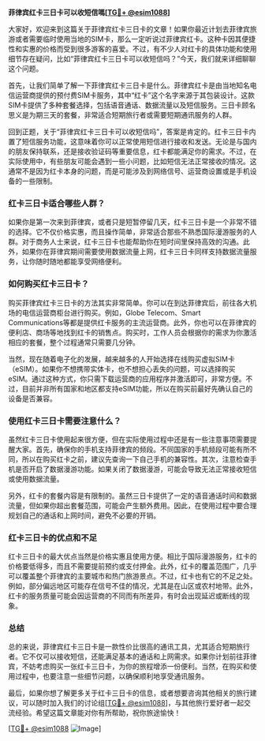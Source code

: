**菲律宾红卡三日卡可以收短信嗎[[TG💪+ @esim1088](https://t.me/s/esim1088)]**

大家好，欢迎来到这篇关于菲律宾红卡三日卡的文章！如果你最近计划去菲律宾旅游或者需要临时使用当地的SIM卡，那么一定听说过菲律宾红卡。这种卡因其便捷性和实惠的价格而受到很多游客的喜爱。不过，有不少人对红卡的具体功能和使用细节存在疑问，比如“菲律宾红卡三日卡可以收短信吗？”今天，我们就来详细聊聊这个问题。

首先，让我们简单了解一下菲律宾红卡三日卡是什么。菲律宾红卡是由当地知名电信运营商提供的预付费SIM卡服务，其中“红卡”这个名字来源于其包装设计。这款SIM卡提供了多种套餐选择，包括语音通话、数据流量以及短信服务。三日卡顾名思义是为期三天的套餐，非常适合短期旅行者或需要短期通讯服务的人群。

回到正题，关于“菲律宾红卡三日卡可以收短信吗”，答案是肯定的。红卡三日卡内置了短信服务功能，这意味着你可以正常使用短信进行接收和发送。无论是与国内的朋友保持联系，还是接收验证码等重要信息，红卡都能满足你的需求。不过，在实际使用中，有些朋友可能会遇到一些小问题，比如短信无法正常接收的情况。这通常不是因为红卡本身的问题，而是可能涉及到网络信号、运营商设置或是手机设备的一些限制。

### 红卡三日卡适合哪些人群？

如果你是第一次来到菲律宾，或者只是短暂停留几天，红卡三日卡是一个非常不错的选择。它不仅价格实惠，而且操作简单，非常适合那些不熟悉国际漫游服务的人群。对于商务人士来说，红卡三日卡也能帮助你在短时间里保持高效的沟通。此外，如果你在菲律宾期间需要使用数据流量上网，红卡三日卡同样支持数据流量服务，让你随时随地都能享受网络便利。

### 如何购买红卡三日卡？

购买菲律宾红卡三日卡的方法其实非常简单。你可以在到达菲律宾后，前往各大机场的电信运营商柜台进行购买。例如，Globe Telecom、Smart Communications等都是提供红卡服务的主流运营商。此外，你也可以在菲律宾的便利店、商场等地找到红卡的销售点。购买时，工作人员会根据你的需求为你激活相应的套餐，整个过程通常只需要几分钟。

当然，现在随着电子化的发展，越来越多的人开始选择在线购买虚拟SIM卡（eSIM）。如果你不想携带实体卡，也不想担心丢失的问题，可以选择购买eSIM。通过这种方式，你只需下载运营商的应用程序并激活即可，非常方便。不过，目前并非所有国家和地区都支持eSIM功能，所以在购买前最好先确认自己的设备是否兼容。

### 使用红卡三日卡需要注意什么？

虽然红卡三日卡使用起来很方便，但在实际使用过程中还是有一些注意事项需要提醒大家。首先，确保你的手机支持菲律宾的频段。不同国家的手机频段可能有所不同，所以在购买红卡之前，建议先查询一下自己手机的兼容性。其次，注意检查手机是否开启了数据漫游功能。如果关闭了数据漫游，可能会导致无法正常接收短信或使用数据流量。

另外，红卡的套餐内容是有限制的。虽然三日卡提供了一定的语音通话时间和数据流量，但如果你超出套餐范围，可能会产生额外费用。因此，在使用过程中要合理规划自己的通话和上网时间，避免不必要的开销。

### 红卡三日卡的优点和不足

红卡三日卡的最大优点当然是价格实惠且使用方便。相比于国际漫游服务，红卡的价格要低得多，而且不需要提前预约或支付押金。此外，红卡的覆盖范围广，几乎可以覆盖整个菲律宾的主要城市和热门旅游景点。不过，红卡也有它的不足之处。例如，部分偏远地区可能存在信号不佳的情况，尤其是在山区或农村地带。此外，红卡的服务质量可能会因运营商的不同而有所差异，有时会出现延迟或断线的现象。

### 总结

总的来说，菲律宾红卡三日卡是一款性价比很高的通讯工具，尤其适合短期旅行者。它不仅可以接收短信，还能满足基本的通话和上网需求。如果你计划前往菲律宾，不妨考虑购买一张红卡三日卡，为你的旅程增添一份便利。当然，在购买和使用过程中，也要注意一些细节问题，以确保顺利地享受通讯服务。

最后，如果你想了解更多关于红卡三日卡的信息，或者想要咨询其他相关的旅行建议，可以随时加入我们的讨论组[[TG💪+ @esim1088](https://t.me/s/esim1088)]，与其他旅行爱好者一起交流经验。希望这篇文章能对你有所帮助，祝你旅途愉快！

[[TG💪+ @esim1088](https://t.me/s/esim1088) ![Image](https://i.postimg.cc/4NQfJmqS/Snipaste-2025-05-13-00-14-12.png)]